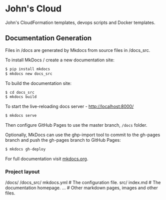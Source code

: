 # John's Cloud

John's CloudFormation templates, devops scripts and Docker templates.


## Documentation Generation

Files in /docs are generated by Mkdocs from source files in /docs_src.

To install MkDocs / create a new documentation site:
```bash
$ pip install mkdocs
$ mkdocs new docs_src
```

To build the documentation site:
```bash
$ cd docs_src
$ mkdocs build
```

To start the live-reloading docs server - [http://localhost:8000/](http://localhost:8000/)
```bash
$ mkdocs serve
```

Then configure GitHub Pages to use the master branch, ``/docs`` folder. 

Optionally, MkDocs can use the ghp-import tool to commit to the gh-pages branch and push the gh-pages branch to GitHub Pages:
```bash
$ mkdocs gh-deploy
```

For full documentation visit [mkdocs.org](http://mkdocs.org).

### Project layout
/docs/
/docs_src/
    mkdocs.yml    # The configuration file.
    src/
        index.md  # The documentation homepage.
        ...       # Other markdown pages, images and other files.
